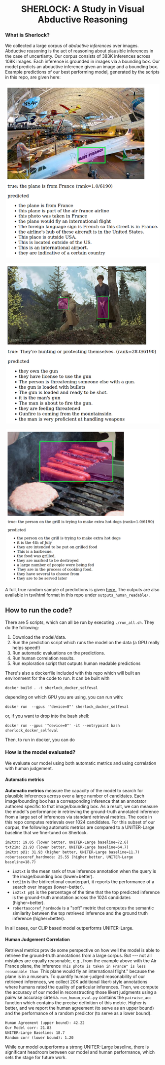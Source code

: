 <h1><strong><center>SHERLOCK: A Study in Visual Abductive Reasoning</center></strong></h1>

### What is Sherlock?

We collected a large corpus of *abductive inferences* over
images. Abductive reasoning is the act of reasoning about plausible
inferences in the case of uncertianty. Our corpus consists of 383K
inferences across 108K images. Each inference is grounded in images via a bounding box.
Our model predicts an abductive inference given an image and a bounding box. Example
predictions of our best performing model, generated by the scripts in this repo,
are given here:

<p align="center">
  <img src="example_predictions/example1.png" width=500px>
</p>

<p align="center">
  <img src="example_predictions/example2.png" width=500px>
</p>

<p align="center">
  <img src="example_predictions/example3.png" width=500px>
</p>

A full, true random sample of predictions is given
[here.](https://jmhessel.com/projects/sherlock/darpa_self_eval_examples.html)
The outputs are also available in tsv/html format in this repo under `outputs_human_readable/`.

## How to run the code?

There are 5 scripts, which can all be run by executing `./run_all.sh`. They do the following:

1. Download the model/data.
2. Run the prediction script which runs the model on the data (a GPU really helps speed!)
3. Run automatic evaluations on the predictions.
4. Run human correlation results.
5. Run exploration script that outputs human readable predictions

There's also a dockerfile included with this repo which will built an
environment for the code to run. It can be built with

```
docker build . -t sherlock_docker_selfeval
```

depending on which GPU you are using, you can run with:
```
docker run  --gpus '"device=0"' sherlock_docker_selfeval
```

or, if you want to drop into the bash shell:
```
docker run --gpus '"device=0"' -it --entrypoint bash sherlock_docker_selfeval
```

Then, to run in docker, you can do 

### How is the model evaluated?

We evaluate our model using both automatic metrics and using correlation with human judgement.

#### Automatic metrics
**Automatic metrics** measure the capacity of the model to search for
plausible inferences across over a large number of candidates. Each
image/bounding box has a corresponding inference that an annotator
authored specific to that image/bounding box. As a result, we can
measure the model's performance in retrieving the ground-truth
annotated inference from a large set of inferences via standard
retrieval metrics. The code in this repo computes retrievals over 1024
candidates.  For this subset of our corpus, the following automatic
metrics are compared to a UNITER-Large baseline that we fine-tuned on
Sherlock.

```
im2txt: 19.05 (lower better, UNITER-Large baseline=72.6)
txt2im: 21.93 (lower better, UNITER-Large baseline=64.7)
im2txt p@1: 31.93 (higher better, UNITER-Large baseline=11.7)
robertascoref_hardmode: 25.55 (higher better, UNITER-Large baseline=18.7)
```

- `im2txt` is the mean rank of true inference annotation when the query is the image/bounding box (lower=better).
- `txt2im` is the bidirectional counterpart, it reports the performance of a search over images (lower=better).
- `im2txt p@1` is the percentage of the time that the top predicted inference is the ground-truth annotation across the 1024 candidates (higher=better).
- `robertascoref_hardmode` is a "soft" metric that computes the semantic similarity between the top retrieved inference and the ground truth inference (higher=better).

In all cases, our CLIP based model outperforms UNITER-Large.

#### Human Judgement Correlation

Retrieval metrics provide some perspective on how well the model is
able to retrieve the ground-truth annotations from a large corpus. But
--- not all mistakes are equally reasonable, e.g., from the example
above with the Air France plane, the inference ``This photo is taken
in France" is less reasonable than ``This plane would fly an
international flight." because the plane is in a museum. To quantify
human-judged reasonability of our retrieved inferences, we collect 20K
additional likert-style annotations where humans rated the quality of
particular inferences. Then, we compute the accuracy of our model in
reconstructing those likert judgments using a pairwise accuracy
cirteria.  `run_human_eval.py` contains the `pairwise_acc` function
which contains the precise definition of this metric. Higher is
better, and we report the human agreement (to serve as an upper bound)
and the performance of a random predictor (to serve as a lower bound).

```
Human Agreement (upper bound): 42.22
Our Model corr: 21.83
UNITER-Large Baseline: 18.7
Random corr (lower bound): 1.20
```

While our model outperforms a strong UNITER-Large baseline, there is
significant headroom between our model and human performance, which
sets the stage for future work.
